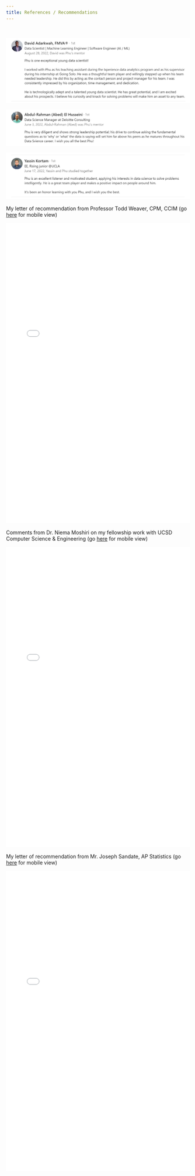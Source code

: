 ```yaml
---
title: References / Recommendations
---
```


<br>

![David Adarkwah](assets/davidadarkwah.png)

![Abed](assets/abed.png)

![Yassin Kortam](assets/yassin.png)


My letter of recommendation from Professor Todd Weaver, CPM, CCIM (go [here](https://drive.google.com/file/d/1jKlIcdm5blH7EE1fWUpOU0XU034V6oBJ/view?usp=sharing) for mobile view)

<embed src="assets/PhuDang_LetterofRec_ProfWeaver.pdf" type="application/pdf" width="100%" height="820">

<br>

Comments from Dr. Niema Moshiri on my fellowship work with UCSD Computer Science & Engineering (go [here](https://drive.google.com/file/d/1Wj__fg3FFlQjLUkPioXLi5evpuHncdpz/view?usp=sharing) for mobile view)

<embed src="assets/ProfessorMoshiriFeedback.pdf" type="application/pdf" width="100%" height="820">

<br>

My letter of recommendation from Mr. Joseph Sandate, AP Statistics (go [here](https://drive.google.com/file/d/1MkOKMzoI3Zzy7_3-SQgnSSJVW69tfBwg/view?usp=sharing) for mobile view)

<embed src="assets/PhuDang_LetterofRec_MrSandate.pdf" type="application/pdf" width="100%" height="820">